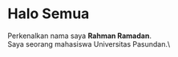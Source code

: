 # Halo Semua

Perkenalkan nama saya **Rahman Ramadan**.\
Saya seorang mahasiswa Universitas Pasundan.\
